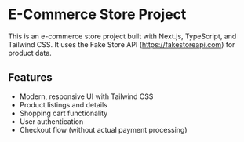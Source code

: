 <!-- Use this file to provide workspace-specific custom instructions to Copilot. For more details, visit https://code.visualstudio.com/docs/copilot/copilot-customization#_use-a-githubcopilotinstructionsmd-file -->

# E-Commerce Store Project

This is an e-commerce store project built with Next.js, TypeScript, and Tailwind CSS. It uses the Fake Store API (https://fakestoreapi.com) for product data.

## Features

- Modern, responsive UI with Tailwind CSS
- Product listings and details
- Shopping cart functionality
- User authentication
- Checkout flow (without actual payment processing)
